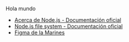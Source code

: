Hola mundo

* [Acerca de Node.js - Documentación oficial](https://nodejs.org/es/about/)
* [Node.js file system - Documentación oficial](https://nodejs.org/afs.html)
* [Figma de la Marines](https://www.figma.com/file/)
